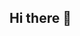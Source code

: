 ## Hi there 👋

<!--
**lumiini/Lumiini** is a ✨ _special_ ✨ repository because its `README.md` (this file) appears on your GitHub profile.

# I don't have enough energy to do this.
# pink pill = good
# blue pill = bad
